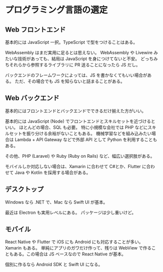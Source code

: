 # プログラミング言語の選定

## Web フロントエンド

基本的には JavaScript 一択。TypeScript で型をつけることはある。

WebAssembly はまだ実用に足るとは思えない。
WebAssembly や Livewire みたいな技術があっても、結局は JavaScript を身につけてないと不安。
どっちみちそれらから参照するライブラリに PR 送ることになったら JS だし。

バックエンドのフレームワークによっては、JS を書かなくてもいい場合がある。
ただ、その場合でも JS を知らないと詰まることがある。

## Web バックエンド

基本的にはフロントエンドとバックエンドでできるだけ揃えた方がいい。

基本的には JavaScript (Node) でフロントエンドとスキルセットを近づけるといい。
ほとんどの場合、SQL も必要。
特に小規模な会社では PHP などにスキルセットを振り分ける余裕がないこともある。
機械学習などを組み込みたい場合は Lambda + API Gateway などで外部 API として Python を利用することもある。

その他、PHP (Laravel) や Ruby (Ruby on Rails) など、幅広い選択肢がある。

モバイルしか対応しない場合は、Xamarin に合わせて C#とか、Flutter に合わせて Java や Kotlin を採用する場合がある。

## デスクトップ

Windows なら .NET で、Mac なら Swift UI が基本。

最近は Electron も実用レベルにある。
パッケージは少し重いけど。

## モバイル

React Native や Flutter で iOS にも Android にも対応することが多い。Xamarin もある。
単純にアプリのガワだけ作って、残りは WebView で作ることもある。この場合は JS ベースなので React Native が基本。

個別に作るなら Android SDK と Swift UI になる。

